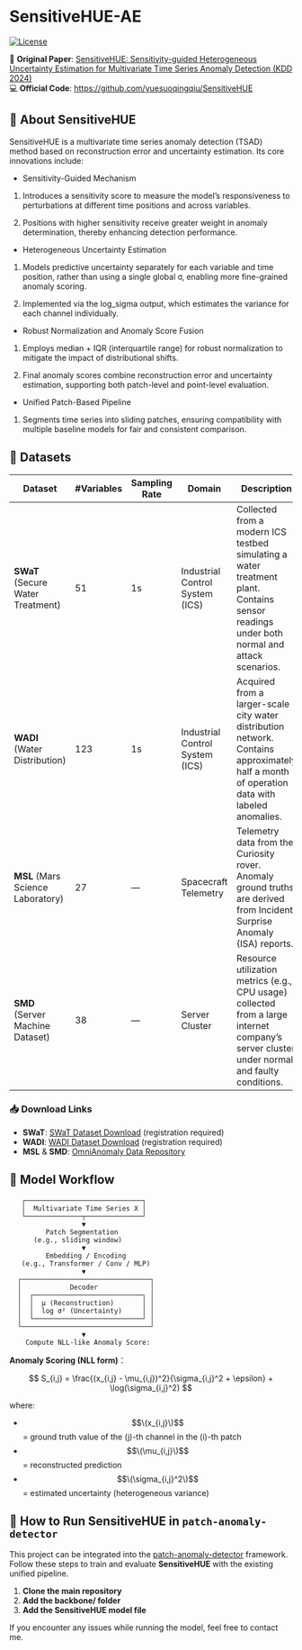 # SensitiveHUE-AE


[![License](https://img.shields.io/badge/license-MIT-green)](LICENSE)


📄 **Original Paper**: [SensitiveHUE: Sensitivity-guided Heterogeneous Uncertainty Estimation for Multivariate Time Series Anomaly Detection (KDD 2024)](https://dl.acm.org/doi/10.1145/3637528.3671870)  
💻 **Official Code**: https://github.com/yuesuoqingqiu/SensitiveHUE

## 🧠 About SensitiveHUE
SensitiveHUE is a multivariate time series anomaly detection (TSAD) method based on reconstruction error and uncertainty estimation. Its core innovations include:

- Sensitivity-Guided Mechanism

1. Introduces a sensitivity score to measure the model’s responsiveness to perturbations at different time positions and across variables.

2. Positions with higher sensitivity receive greater weight in anomaly determination, thereby enhancing detection performance.

- Heterogeneous Uncertainty Estimation

1. Models predictive uncertainty separately for each variable and time position, rather than using a single global σ, enabling more fine-grained anomaly scoring.

2. Implemented via the log_sigma output, which estimates the variance for each channel individually.

- Robust Normalization and Anomaly Score Fusion

1. Employs median + IQR (interquartile range) for robust normalization to mitigate the impact of distributional shifts.

2. Final anomaly scores combine reconstruction error and uncertainty estimation, supporting both patch-level and point-level evaluation.

- Unified Patch-Based Pipeline

1. Segments time series into sliding patches, ensuring compatibility with multiple baseline models for fair and consistent comparison.

## 🔄 Datasets  

| Dataset | #Variables | Sampling Rate | Domain | Description |
|---------|------------|---------------|--------|-------------|
| **SWaT** (Secure Water Treatment) | 51 | 1s | Industrial Control System (ICS) | Collected from a modern ICS testbed simulating a water treatment plant. Contains sensor readings under both normal and attack scenarios. |
| **WADI** (Water Distribution) | 123 | 1s | Industrial Control System (ICS) | Acquired from a larger-scale city water distribution network. Contains approximately half a month of operation data with labeled anomalies. |
| **MSL** (Mars Science Laboratory) | 27 | — | Spacecraft Telemetry | Telemetry data from the Curiosity rover. Anomaly ground truths are derived from Incident Surprise Anomaly (ISA) reports. |
| **SMD** (Server Machine Dataset) | 38 | — | Server Cluster | Resource utilization metrics (e.g., CPU usage) collected from a large internet company’s server cluster under normal and faulty conditions. |

### 📥 Download Links
- **SWaT**: [SWaT Dataset Download](https://itrust.sutd.edu.sg/itrust-labs_datasets/) (registration required)  
- **WADI**: [WADI Dataset Download](https://itrust.sutd.edu.sg/itrust-labs_datasets/) (registration required)  
- **MSL** & **SMD**: [OmniAnomaly Data Repository](https://github.com/NetManAIOps/OmniAnomaly)


## 🔄 Model Workflow
       ┌─────────────────────────────┐
       │  Multivariate Time Series X │
       └──────────────┬──────────────┘
                      ▼
             Patch Segmentation
          (e.g., sliding window)
                      ▼
             Embedding / Encoding
       (e.g., Transformer / Conv / MLP)
                      ▼
      ┌────────────────────────────────┐            
      │            Decoder             │
      │  ┌───────────────────────────┐ │
      │  │  μ (Reconstruction)       │ │
      │  │  log σ² (Uncertainty)     │ │
      │  └───────────────────────────┘ │
      └────────────────────────────────┘
                      ▼
        Compute NLL-like Anomaly Score:  


**Anomaly Scoring (NLL form)**：  

$$
S_{i,j} = \frac{(x_{i,j} - \mu_{i,j})^2}{\sigma_{i,j}^2 + \epsilon} + \log(\sigma_{i,j}^2)
$$

where:  
- $$\(x_{i,j}\)$$ = ground truth value of the \(j\)-th channel in the \(i\)-th patch  
- $$\(\mu_{i,j}\)$$ = reconstructed prediction  
- $$\(\sigma_{i,j}^2\)$$ = estimated uncertainty (heterogeneous variance)  


## 🔄 How to Run SensitiveHUE in `patch-anomaly-detector`

This project can be integrated into the [patch-anomaly-detector](https://github.com/nanfzq0087/patch-anomaly-detector) framework.  
Follow these steps to train and evaluate **SensitiveHUE** with the existing unified pipeline.
1. **Clone the main repository**  
2. **Add the backbone/ folder**
3. **Add the SensitiveHUE model file**
   
If you encounter any issues while running the model, feel free to contact me.
